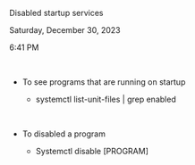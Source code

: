 Disabled startup services

Saturday, December 30, 2023

6:41 PM

 

-   To see programs that are running on startup

    -   systemctl list-unit-files \| grep enabled

 

-   To disabled a program

    -   Systemctl disable \[PROGRAM\]
